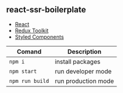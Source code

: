 ## react-ssr-boilerplate

* [React](https://reactjs.org)
* [Redux Toolkit](https://redux-toolkit.js.org)
* [Styled Components](https://www.styled-components.com/)

| Comand            | Description               |
| ---------------   |-------------              |
| `npm i`           | install packages          |
| `npm start`       | run developer mode        |
| `npm run build`   | run production mode       |
